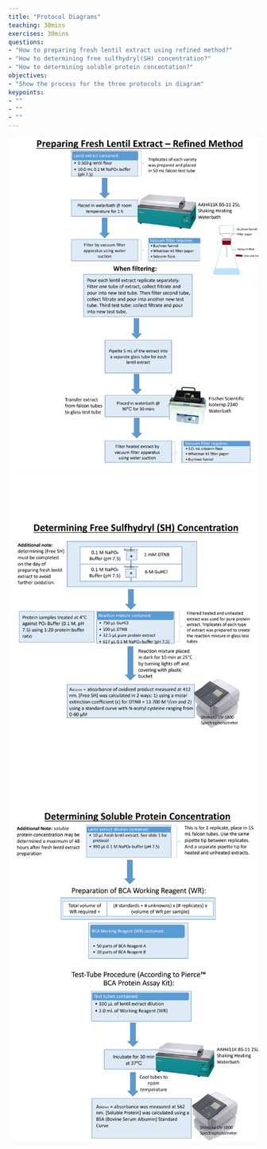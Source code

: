 ```yaml
---
title: "Protocol Diagrams"
teaching: 30mins 
exercises: 30mins
questions:
- "How to preparing fresh lentil extract using refined method?"
- "How to determining free sulfhydryl(SH) concentration?"
- "How to determining soluble protein concentation?"
objectives:
- "Show the process for the three protocols in diagram"
keypoints:
- ""
- ""
- ""
---
```


![Screenshot of main code listing](../fig/FreshExtractFreeSHSbleProteinProtocol071522_1.png)
![Screenshot of main code listing](../fig/FreshExtractFreeSHSbleProteinProtocol071522_2.png)
![Screenshot of main code listing](../fig/FreshExtractFreeSHSbleProteinProtocol071522_3.png)
